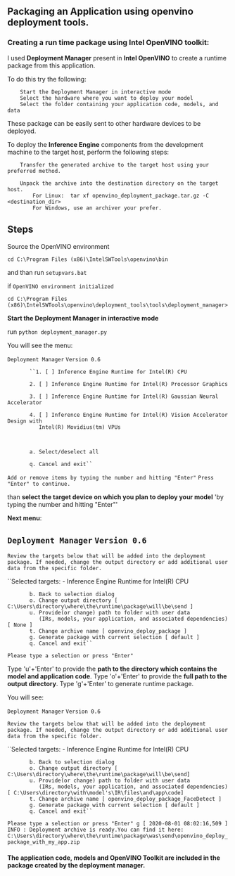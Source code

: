 ## Packaging an Application using **openvino deployment tools**.

### Creating a run time package using Intel OpenVINO toolkit:

   I used **Deployment Manager** present in **Intel OpenVINO** to create a runtime package from this application.

   To do this try the following:
   
        Start the Deployment Manager in interactive mode
        Select the hardware where you want to deploy your model
        Select the folder containing your application code, models, and data 
        
   These package can be easily sent to other hardware devices to be deployed.

   To deploy the **Inference Engine** components from the development machine to the target host, perform the following steps:

        Transfer the generated archive to the target host using your preferred method.

        Unpack the archive into the destination directory on the target host.
            For Linux:  tar xf openvino_deployment_package.tar.gz -C <destination_dir>
            For Windows, use an archiver your prefer.

## Steps

   Source the OpenVINO environment
   
   ``cd C:\Program Files (x86)\IntelSWTools\openvino\bin`` 
   
   and than run ``setupvars.bat``
   
   if ``OpenVINO environment initialized``
   
   ``cd C:\Program Files (x86)\IntelSWTools\openvino\deployment_tools\tools\deployment_manager>``
   
   
   **Start the Deployment Manager in interactive mode**
   
   run ``python deployment_manager.py``
   
   You will see the menu:
   
   ``Deployment Manager``
   ``Version 0.6``

           ``1. [ ] Inference Engine Runtime for Intel(R) CPU

           2. [ ] Inference Engine Runtime for Intel(R) Processor Graphics

           3. [ ] Inference Engine Runtime for Intel(R) Gaussian Neural Accelerator

           4. [ ] Inference Engine Runtime for Intel(R) Vision Accelerator Design with
              Intel(R) Movidius(tm) VPUs



           a. Select/deselect all

           q. Cancel and exit``

   ``Add or remove items by typing the number and hitting "Enter"``
   ``Press "Enter" to continue.``
   
   than **select the target device on which you plan to deploy your model** 'by typing the number and hitting "Enter"'
   
   
   **Next menu**:
   
   ``Deployment Manager``
   ``Version 0.6``
   --------------------------------------------------------------------------------
   ``Review the targets below that will be added into the deployment package.
   If needed, change the output directory or add additional user data from the specific folder.``

   ``Selected targets:
            - Inference Engine Runtime for Intel(R) CPU



           b. Back to selection dialog
           o. Change output directory [ C:\Users\directory\where\the\runtime\package\will\be\send ]
           u. Provide(or change) path to folder with user data
              (IRs, models, your application, and associated dependencies) [ None ]
           t. Change archive name [ openvino_deploy_package ]
           g. Generate package with current selection [ default ]
           q. Cancel and exit``

   ``Please type a selection or press "Enter"``
   
   Type 'u'+'Enter' to provide the **path to the directory which contains the model and application code**.
   Type 'o'+'Enter' to provide the **full path to the output directory**.
   Type 'g'+'Enter' to generate runtime package.
   
   
   You will see:
   
   ``Deployment Manager``
   ``Version 0.6``

   ``Review the targets below that will be added into the deployment package.
   If needed, change the output directory or add additional user data from the specific folder.``

   ``Selected targets:
            - Inference Engine Runtime for Intel(R) CPU



           b. Back to selection dialog
           o. Change output directory [ C:\Users\directory\where\the\runtime\package\will\be\send]
           u. Provide(or change) path to folder with user data
              (IRs, models, your application, and associated dependencies) [ C:\Users\directory\with\model's\IR\files\and\app\code]
           t. Change archive name [ openvino_deploy_package_FaceDetect ]
           g. Generate package with current selection [ default ]
           q. Cancel and exit``

   ``Please type a selection or press "Enter" g
   [ 2020-08-01 08:02:16,509 ] INFO : Deployment archive is ready.You can find it here:
           C:\Users\directory\where\the\runtime\package\was\send\openvino_deploy_package_with_my_app.zip``
  
  #### The application code, models and OpenVINO Toolkit are included in the package created by the deployment manager.
   
   
   
   
   
   
   
